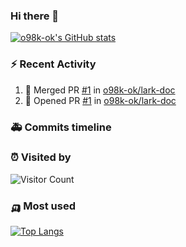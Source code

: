 ### Hi there 👋

[![o98k-ok's GitHub stats](https://github-readme-stats.vercel.app/api?username=o98k-ok)](https://github.com/anuraghazra/github-readme-stats)

### :zap: Recent Activity

<!--START_SECTION:activity-->
1. 🎉 Merged PR [#1](https://github.com/o98k-ok/lark-doc/pull/1) in [o98k-ok/lark-doc](https://github.com/o98k-ok/lark-doc)
2. 💪 Opened PR [#1](https://github.com/o98k-ok/lark-doc/pull/1) in [o98k-ok/lark-doc](https://github.com/o98k-ok/lark-doc)
<!--END_SECTION:activity-->


### 🚑 Commits timeline
<!--START_SECTION:readme-info-->
<!--END_SECTION:readme-info-->

### ⏰ Visited by 
![Visitor Count](https://profile-counter.glitch.me/o98k-ok/count.svg)

### 🛺 Most used
[![Top Langs](https://github-readme-stats.vercel.app/api/top-langs/?username=o98k-ok)](https://github.com/anuraghazra/github-readme-stats)

